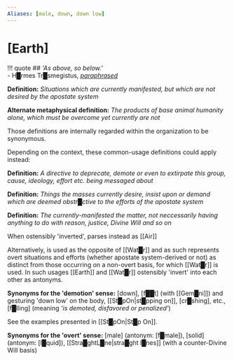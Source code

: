 ```yaml
---
Aliases: [male, down, down low]
---
```

# **[Earth]**

!!! quote
    ## *'As above, so below.'*<br>
    \- H█rmes Tr█smegistus, *[paraphrased](https://en.wiktionary.org/wiki/as_above,_so_below)*

**Definition:** *Situations which are currently manifested, but which are not desired by the apostate system*

**Alternate metaphysical definition:** *The products of base animal humanity alone, which must be overcome yet currently are not*

Those definitions are internally regarded within the organization to be synonymous.

Depending on the context, these common-usage definitions could apply instead:

**Definition:** *A directive to deprecate, demote or even to extirpate this group, cause, ideology, effort etc. being messaged about*

**Definition:** *Things the masses currently desire, insist upon or demand which are deemed obstr█ctive to the efforts of the apostate system*

**Definition:** *The currently-manifested the matter, not neccessarily having anything to do with reason, justice, Divine Will and so on*

When ostensibly 'inverted', parses instead as [[Air]]

Alternatively, is used as the opposite of [[Wat█r]] and as such represents overt situations and efforts (whether apostate system-derived or not) as distinct from those occurring on a non-overt basis, for which [[Wat█r]] is used.  In such usages [[Earth]] and [[Wat█r]] ostensibly 'invert' into each other as antonyms.

**Synonyms for the 'demotion' sense:** [down], [f██t] (with [[Gem█ni]]) and gesturing 'down low' on the body, [[St█pOn|st█pping on]], [cr█shing], etc., [f█lling] (meaning *'is demoted, disfavored or penalized'*)

See the examples presented in [[St█pOn|St█p On]].

**Synonyms for the 'overt' sense:** [male] (antonym: [f█male]), [solid] (antonym: [l█quid]), [[Stra█ghtL█ne|stra█ght l█nes]] (with a counter-Divine Will basis)